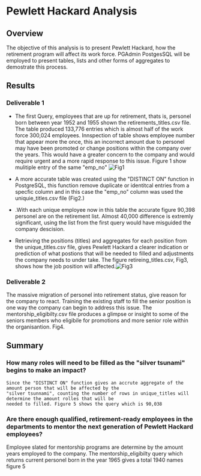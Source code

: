 # Pewlett Hackard Analysis

## Overview
The objective of this analysis is to present Pewlett Hackard, how the retirement program will affect its work force. PGAdmin PostgesSQL will be employed to present tables, lists and other forms of aggregates to demostrate this process. 

## Results
### Deliverable 1
- The first Query, employees that are up for retirement, thats is, personel born between year 1952 and 1955 shown the retirements_titles.csv file. The table produced 133,776 entries  which is almost half of the work force 300,024 employees. Innspection of table shows employee number that appear more the once, this an incorrect amount due to personel may have been promoted or change positions within the company over the years. This would have a greater concern to the company and would require urgent and a more rapid response to this issue. Figure 1 show mulitiple entry of the same "emp_no"  ![Fig1](https://user-images.githubusercontent.com/78861458/113513396-88745f80-9537-11eb-8f8a-9a61badf2a69.png)

- A more accurate table was created using the "DISTINCT ON" function in PostgreSQL, this function remove duplicate or identitcal entries from a specfic column and in this case the   "emp_no" column was used the uniquie_titles.csv file (Fig2.)
- .With each unique employee now in this table the accurate figure 90,398 personel are on the retirement list. Almost   40,000 difference is extremly significant, using the list from the first query would have misguided the company descision. 
- Retrieving the positions (titles) and aggregates for each position from the unique_titles.csv file, gives Pewlett Hackard a clearer indication or prediction of what postions that will be needed to filled and adjustments the company needs to under take. The figure retireing_titles.csv, Fig3, shows how the job position will affected.![Fig3](https://user-images.githubusercontent.com/78861458/113513599-7941e180-9538-11eb-816c-72bc450b106d.png)
    

### Deliverable 2
The massive migration of personel into retirement status, give reason for the company to react. Training the existing staff to fill the senior position is one way the company can begin to address this issue. The mentorship_eligibilty.csv file produces a glimpse or insight to some of the seniors members who eligibile for promotions and more senior role within the organisantion. Fig4.

## Summary
### How many roles will need to be filled as the "silver tsunami" begins to make an impact?
    Since the "DISTINCT ON" function gives an accrute aggregate of the amount person that will be affected by the 
    "silver tsunnami", counting the number of rows in unique_titles will determine the amount rolles that will be
    needed to filled. Figure 5 shows the query which is 90,038
    
### Are there enough qualified, retirement-ready employees in the departments to mentor the next generation of Pewlett Hackard employees?
Employee slated for mentorship programs are determine by the amount years employed to the company. The mentorship_eligibilty query
which returns current personel born in the year 1965 gives a total 1940 names figure 5 



